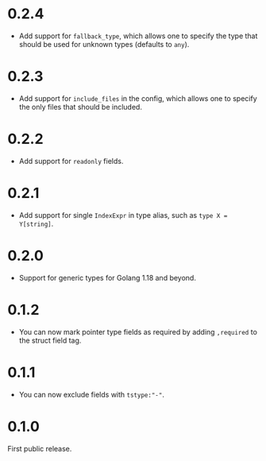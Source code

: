 # 0.2.4
* Add support for `fallback_type`, which allows one to specify the type that should be used for unknown types (defaults to `any`).

# 0.2.3
* Add support for `include_files` in the config, which allows one to specify the only files that should be included.

# 0.2.2
* Add support for `readonly` fields.

# 0.2.1
* Add support for single `IndexExpr` in type alias, such as `type X = Y[string]`.

# 0.2.0

* Support for generic types for Golang 1.18 and beyond.

# 0.1.2

* You can now mark pointer type fields as required by adding `,required` to the struct field tag. 

# 0.1.1

* You can now exclude fields with `tstype:"-"`.

# 0.1.0

First public release.
